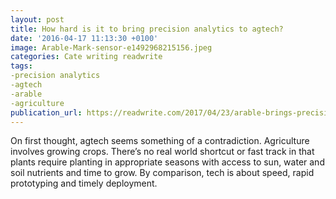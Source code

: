 ```yaml
---
layout: post
title: How hard is it to bring precision analytics to agtech?
date: '2016-04-17 11:13:30 +0100'
image: Arable-Mark-sensor-e1492968215156.jpeg
categories: Cate writing readwrite
tags:
-precision analytics 
-agtech
-arable
-agriculture
publication_url: https://readwrite.com/2017/04/23/arable-brings-precision-analytics-to-agtech/
---
```

On first thought, agtech seems something of a contradiction. Agriculture involves growing crops. There’s no real world shortcut or fast track in that plants require planting in appropriate seasons with access to sun, water and soil nutrients and time to grow. By comparison, tech is about speed, rapid prototyping and timely deployment.

